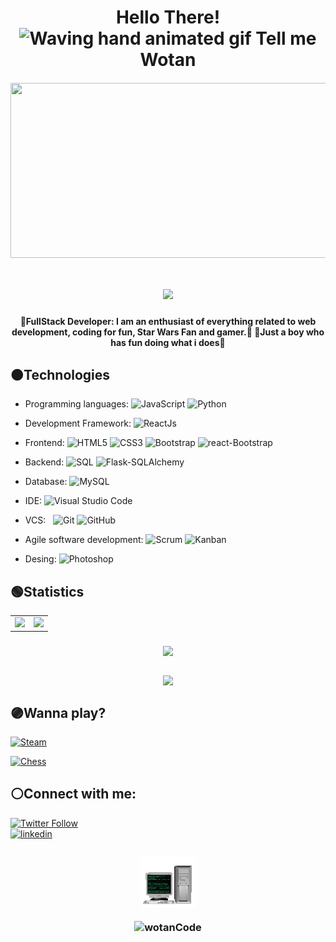 <!--<img align='left' src='gif/computer1.gif' width='10%'/> 
-->
<h1 align=center>
  Hello There!
  <img src="https://raw.githubusercontent.com/nixin72/nixin72/master/wave.gif"
         alt="Waving hand animated gif"
         height="45"
         width="45" />
  Tell me Wotan</h1>

<!--
Mensaje typing
https://github.com/DenverCoder1/readme-typing-svg
![Typing SVG](https://readme-typing-svg.herokuapp.com?color=00FF00&multiline=true&height=120&lines=wotanCode%3A+Wake+up...;The+Matrix+has+you...;Follow+the+white+rabbit...;knock+knock+!!!)

<img src="https://readme-typing-svg.herokuapp.com?color=00FF00&multiline=true&height=120&lines=wotanCode%3A+Wake+up...;The+Matrix+has+you...;Follow+the+white+rabbit...;knock+knock+!!!"/>
-->

<h6 align=center>
  <img align=center src='gif/wotanCodebanner.gif' width=750 height=280/>
</h6>

<h1 align=center>
  <img aling="center" src="https://readme-typing-svg.herokuapp.com?width=328&lines=Welcome+to+my+profile+(%3E%E2%80%BF%E2%97%A0)%E2%9C%8C"/>
</h1>

<h4 align=center>
  🔵FullStack Developer: I am an enthusiast of everything related to web development, coding for fun, Star Wars Fan and gamer.🔵
  🔴Just a boy who has fun doing what i does🔴
</h4>


<h2>🟠Technologies</h2>

- Programming languages:
  ![JavaScript](https://img.shields.io/badge/-JavaScript-0A1A2F?style=flat&logo=javascript)
  ![Python](https://img.shields.io/badge/-Python-0A1A2F?style=flat&logo=python)
  
- Development Framework:
  ![ReactJs](https://img.shields.io/badge/-ReactJs-0A1A2F?style=flat&logo=react)

- Frontend:
  ![HTML5](https://img.shields.io/badge/-HTML5-0A1A2F?style=flat&logo=html5)
  ![CSS3](https://img.shields.io/badge/-CSS3-0A1A2F?style=flat&logo=CSS3)
  ![Bootstrap](https://img.shields.io/badge/-Bootstrap-0A1A2F?style=flat&logo=Bootstrap)
  ![react-Bootstrap](https://img.shields.io/badge/-ReactBootstrap-0A1A2F?style=flat&logo=ReactBootstrap)
  
- Backend:
  ![SQL](https://img.shields.io/badge/-SQL-0A1A2F?style=flat&logo=sql&logoColor=00d8fd)
  ![Flask-SQLAlchemy](https://img.shields.io/badge/-FlaskSQLAlchemy-0A1A2F?style=flat&logo=Flask&logoColor=00d8fd)
  
- Database:
  ![MySQL](https://img.shields.io/badge/-MySQL-0A1A2F?style=flat&logo=mysql&logoColor=00d8fd)
  
- IDE:
  ![Visual Studio Code](https://img.shields.io/badge/-Visual%20Studio%20Code-0A1A2F?style=flat&logo=visual-studio-code&logoColor=007ACC)

- VCS: &nbsp;
  ![Git](https://img.shields.io/badge/-Git-0A1A2F?style=flat&logo=git)
  ![GitHub](https://img.shields.io/badge/-GitHub-0A1A2F?style=flat&logo=github)

- Agile software development:
  ![Scrum](https://img.shields.io/badge/-Scrum-0A1A2F?style=flat&logo=Scrum)
  ![Kanban](https://img.shields.io/badge/-Kanban-0A1A2F?style=flat&logo=Kanban)
  
- Desing:
  ![Photoshop](https://img.shields.io/badge/-Photoshop-0A1A2F?style=flat&logo=adobephotoshop)

<h2>🟢Statistics</h2>
<!--
Repositorio para la Card de los lenguajes utilizados
https://github.com/anuraghazra/github-readme-stats
![wotanCode GitHub stats](https://github-readme-stats.vercel.app/api?username=wotanCode&hide_border=true&show_icons=true&theme=dark)
[![Top Langs](https://github-readme-stats.vercel.app/api/top-langs/?username=wotanCode&hide_border=true&layout=compact&theme=dark)]
-->

 <table align='center'>
  <tr>
    <!--<td><a href="https://www.linkedin.com/in/pedro-yanez-a1a9b773/"><img src="svg/discord-icon.svg" alt="Discord"></a></th>-->
    <td><img src="https://github-readme-stats.vercel.app/api/top-langs/?username=wotanCode&langs_count=10&hide_border=true&layout=compact&theme=react"/></td>
    <td><img src="https://github-readme-stats.vercel.app/api?username=wotanCode&hide_border=true&show_icons=true&theme=react"/></td>
  </tr>
 </table>
 
<!--
Repositorio para grafico de actividad
https://github.com/Ashutosh00710/github-readme-activity-graph
![wotanCode github activity graph](https://activity-graph.herokuapp.com/graph?username=wotanCode&area=true&hide_border=true&line=3AFC30&theme=react-dark)
-->
<h3 align='center'>
<img src="https://activity-graph.herokuapp.com/graph?username=wotanCode&area=true&hide_border=true&line=3AFC30&theme=react-dark"/>
</h3>

<!--
Repositorio para esta Card
https://github.com/denvercoder1/github-readme-streak-stats
![GitHub Streak](http://github-readme-streak-stats.herokuapp.com?user=wotanCode&theme=dark&hide_border=true&ring=59BFFF&fire=FFFFFF&stroke=59BFFF&currStreakLabel=FFFFFF&sideNums=59BFFF&sideLabels=59BFFF&currStreakNum=FFFFFF&dates=00DD2BEE)
-->

<h3 align='center'>
  <img align='center' src="http://github-readme-streak-stats.herokuapp.com?user=wotanCode&theme=dark&hide_border=true&ring=59BFFF&fire=FFFFFF&stroke=59BFFF&currStreakLabel=FFFFFF&sideNums=59BFFF&sideLabels=59BFFF&currStreakNum=FFFFFF&dates=00DD2BEE"/>
</h3>


## 🟣Wanna play?

<a href="https://steamcommunity.com/id/idzenc" target="_blank">
  
![Steam](https://img.shields.io/badge/-Steam-0A1A2F?&style=for-the-badge&logo=Steam)
</a>

<a href="https://www.chess.com/member/caballerodeplata">
  
![Chess](https://img.shields.io/badge/-Chess-0A1A2F?&style=for-the-badge&logo=Lichess&logoColor=green)
</a>

## ⚪Connect with me:

<a href="https://www.twitter.com/wotanCode" target="_blank">
  
![Twitter Follow](https://img.shields.io/twitter/follow/wotanCode?label=Follow%20me%20on%20Twitter%20&logo=twitter&style=for-the-badge)
</a>
</br>
<a href="https://www.linkedin.com/in/pedro-yanez/">
![linkedin](https://img.shields.io/badge/-linkedin-0A1A2F?&style=for-the-badge&logo=linkedin&logoColor=00d8fd)
</a>
 
<!--
Repositorio original de la funcion de visitas
https://komarev.com/ghpvc/
![GitHub Views](https://komarev.com/ghpvc/?username=wotanCode&color=2685BF)
-->
##
<h3 align='center'>
 <p>
  <img src='gif/computer2.gif'/>
 </p>
  <img src="https://komarev.com/ghpvc/?username=wotanCode&label=Profile%20views&color=0111C2&style=flat" alt="wotanCode" />
</h3>
